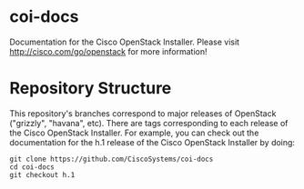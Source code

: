 coi-docs
========

Documentation for the Cisco OpenStack Installer.  Please visit
http://cisco.com/go/openstack for more information! 

# Repository Structure

This repository's branches correspond to major releases of OpenStack
("grizzly", "havana", etc).  There are tags corresponding to each
release of the Cisco OpenStack Installer.  For example, you can check
out the documentation for the h.1 release of the Cisco OpenStack
Installer by doing:

```
git clone https://github.com/CiscoSystems/coi-docs
cd coi-docs
git checkout h.1
```
